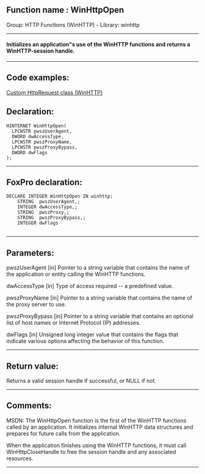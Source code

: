 
## Function name : WinHttpOpen
Group: HTTP Functions (WinHTTP) - Library: winhttp    
***  


#### Initializes an application"s use of the WinHTTP functions and returns a WinHTTP-session handle.
***  


## Code examples:
[Custom HttpRequest class (WinHTTP)](../../samples/sample_397.md)  

## Declaration:
```foxpro  
HINTERNET WinHttpOpen(
  LPCWSTR pwszUserAgent,
  DWORD dwAccessType,
  LPCWSTR pwszProxyName,
  LPCWSTR pwszProxyBypass,
  DWORD dwFlags
);  
```  
***  


## FoxPro declaration:
```foxpro  
DECLARE INTEGER WinHttpOpen IN winhttp;
	STRING  pwszUserAgent,;
	INTEGER dwAccessType,;
	STRING  pwszProxy,;
	STRING  pwszProxyBypass,;
	INTEGER dwFlags
  
```  
***  


## Parameters:
pwszUserAgent 
[in] Pointer to a string variable that contains the name of the application or entity calling the WinHTTP functions.

dwAccessType 
[in] Type of access required -- a predefined value.

pwszProxyName 
[in] Pointer to a string variable that contains the name of the proxy server to use.

pwszProxyBypass 
[in] Pointer to a string variable that contains an optional list of host names or Internet Protocol (IP) addresses.

dwFlags 
[in] Unsigned long integer value that contains the flags that indicate various options affecting the behavior of this function.  
***  


## Return value:
Returns a valid session handle if successful, or NULL if not.  
***  


## Comments:
MSDN: The WinHttpOpen function is the first of the WinHTTP functions called by an application. It initializes internal WinHTTP data structures and prepares for future calls from the application.   
  
When the application finishes using the WinHTTP functions, it must call WinHttpCloseHandle to free the session handle and any associated resources.  
  
***  

